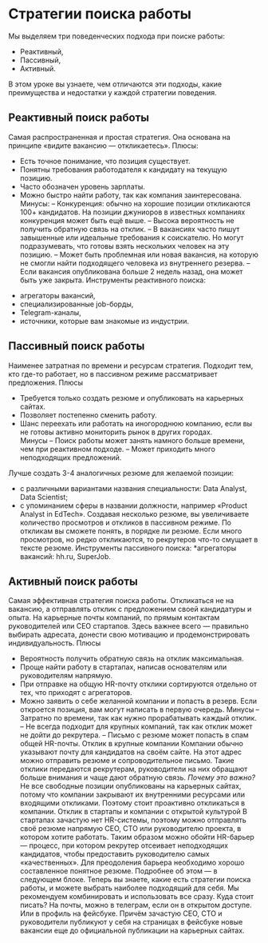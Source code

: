# Стратегии поиска работы

Мы выделяем три поведенческих подхода при поиске работы:
* Реактивный,
* Пассивный,
* Активный.

В этом уроке вы узнаете, чем отличаются эти подходы, какие преимущества и недостатки у каждой стратегии поведения.

## Реактивный поиск работы

Самая распространенная и простая стратегия. Она основана на принципе «видите вакансию — откликаетесь».
Плюсы:  
+ Есть точное понимание, что позиция существует.
+ Понятны требования работодателя к кандидату на текущую позицию.
+ Часто обозначен уровень зарплаты.
+ Можно быстро найти работу, так как компания заинтересована.  
Минусы:
– Конкуренция: обычно на хорошие позиции откликаются 100+ кандидатов. На позиции джуниоров в известных компаниях конкуренция может быть ещё выше.
– Высока вероятность не получить обратную связь на отклик.
– В вакансиях часто пишут завышенные или идеальные требования к соискателю. Но могут подразумевать, что готовы взять нескольких человек на эту позицию.
– Может быть проблемная или новая вакансия, на которую не смогли найти подходящего человека из внутреннего резерва.
– Если вакансия опубликована больше 2 недель назад, она может быть уже закрыта.
Инструменты реактивного поиска:
* агрегаторы вакансий,
* специализированные job-борды,
* Telegram-каналы,
* источники, которые вам знакомые из индустрии.

## Пассивный поиск работы
Наименее затратная по времени и ресурсам стратегия. Подходит тем, кто где-то работает, но в пассивном режиме рассматривает предложения.
Плюсы
+ Требуется только создать резюме и опубликовать на карьерных сайтах.
+ Позволяет постепенно сменить работу.
+ Шанс переехать или работать на иногороднюю компанию, если вы не готовы активно мониторить рынок в других городах.  
Минусы
– Поиск работы может занять намного больше времени, чем при реактивном подходе.
– Может приходить много неподходящих предложений.  

Лучше создать 3-4 аналогичных резюме для желаемой позиции:
* с различными вариантами названия специальности: Data Analyst, Data Scientist;
* с упоминанием сферы в названии должности, например «Product Analyst in EdTech».
Создавая несколько резюме, вы увеличиваете количество просмотров и откликов в пассивном режиме. По откликам вы сможете понять, в порядке ли резюме. Если много просмотров, но редко откликаются, то рекрутеров что-то смущает в тексте резюме.
Инструменты пассивного поиска:
*агрегаторы вакансий: hh.ru, SuperJob.

## Активный поиск работы
Самая эффективная стратегия поиска работы. Откликаться не на вакансию, а отправлять отклик с предложением своей кандидатуры и опыта. На карьерные почты компаний, по прямым контактам руководителей или CEO стартапов.
Здесь важнее всего — правильно выбирать адресата, донести свою мотивацию и продемонстрировать индивидуальность.
Плюсы
+ Вероятность получить обратную связь на отклик максимальная.
+ Проще найти работу в стартапах, написав основателям или руководителям напрямую.
+ При отправке на общую HR-почту отклики сортируются отдельно от тех, что приходят с агрегаторов.
+ Можно заявить о себе желанной компании и попасть в резерв. Если откроется позиция, вам могут написать в первую очередь.
Минусы
– Затратно по времени, так как нужно прорабатывать каждый отклик.
– Не всегда подходит для крупных компаний, так как отклик может не дойти до рекрутера.
– Письмо с резюме может попасть в спам общей HR-почты.
Отклик в крупные компании
Компании обычно указывают почту для кандидатов на своём сайте. На этот адрес можно отправить резюме и сопроводительное письмо.
Такие отклики передаются рекрутерам, руководители на них обращают больше внимания и чаще дают обратную связь.
_Почему это важно?_
Не все свободные позиции опубликованы на карьерных сайтах, потому что компании закрывают их внутренними ресурсами или входящими откликами.
Поэтому стоит проактивно откликаться в компании.
Отклик в стартапы и компании с открытой культурой
В стартапах зачастую нет HR-системы, поэтому можно отправлять своё резюме напрямую CEO, CTO или руководителю проекта, в котором хотите работать. 
Таким образом можно обойти HR-барьер — процесс, при котором рекрутер отсеивает неподходящих кандидатов, чтобы предоставить руководителю самых «качественных».
Для преодоления барьера необходимо хорошо составленное понятное резюме. Подробнее об этом — в следующем блоке.
Теперь вы знаете, какие есть стратегии поиска работы, и можете выбрать наиболее подходящий для себя. Мы рекомендуем комбинировать и использовать все сразу.
Куда стоит писать?
На почты, можно в телеграм, если он в открытом доступе. Или в профиль на фейсбуке. 
Причём зачастую CEO, CTO и руководители публикуют у себя на страницах в фейсбуке новые вакансии еще до официальной публикации на карьерных сайтах.